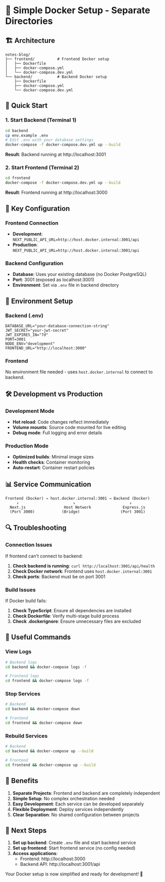 # 🐳 Simple Docker Setup - Separate Directories

## 🏗️ **Architecture**

```
notes-blog/
├── frontend/          # Frontend Docker setup
│   ├── Dockerfile
│   ├── docker-compose.yml
│   └── docker-compose.dev.yml
└── backend/           # Backend Docker setup
    ├── Dockerfile
    ├── docker-compose.yml
    └── docker-compose.dev.yml
```

## 🚀 **Quick Start**

### **1. Start Backend (Terminal 1)**

```bash
cd backend
cp env.example .env
# Edit .env with your database settings
docker-compose -f docker-compose.dev.yml up --build
```

**Result**: Backend running at http://localhost:3001

### **2. Start Frontend (Terminal 2)**

```bash
cd frontend
docker-compose -f docker-compose.dev.yml up --build
```

**Result**: Frontend running at http://localhost:3000

## 🔧 **Key Configuration**

### **Frontend Connection**

- **Development**: `NEXT_PUBLIC_API_URL=http://host.docker.internal:3001/api`
- **Production**: `NEXT_PUBLIC_API_URL=http://host.docker.internal:3001/api`

### **Backend Configuration**

- **Database**: Uses your existing database (no Docker PostgreSQL)
- **Port**: 3001 (exposed as localhost:3001)
- **Environment**: Set via `.env` file in backend directory

## 📝 **Environment Setup**

### **Backend (.env)**

```env
DATABASE_URL="your-database-connection-string"
JWT_SECRET="your-jwt-secret"
JWT_EXPIRES_IN="7d"
PORT=3001
NODE_ENV="development"
FRONTEND_URL="http://localhost:3000"
```

### **Frontend**

No environment file needed - uses `host.docker.internal` to connect to backend.

## 🛠️ **Development vs Production**

### **Development Mode**

- **Hot reload**: Code changes reflect immediately
- **Volume mounts**: Source code mounted for live editing
- **Debug mode**: Full logging and error details

### **Production Mode**

- **Optimized builds**: Minimal image sizes
- **Health checks**: Container monitoring
- **Auto-restart**: Container restart policies

## 📊 **Service Communication**

```
Frontend (Docker) → host.docker.internal:3001 → Backend (Docker)
     ↓                        ↓                        ↓
  Next.js                 Host Network              Express.js
  (Port 3000)            (Bridge)                  (Port 3001)
```

## 🔍 **Troubleshooting**

### **Connection Issues**

If frontend can't connect to backend:

1. **Check backend is running**: `curl http://localhost:3001/api/health`
2. **Check Docker network**: Frontend uses `host.docker.internal:3001`
3. **Check ports**: Backend must be on port 3001

### **Build Issues**

If Docker build fails:

1. **Check TypeScript**: Ensure all dependencies are installed
2. **Check Dockerfile**: Verify multi-stage build process
3. **Check .dockerignore**: Ensure unnecessary files are excluded

## 📝 **Useful Commands**

### **View Logs**

```bash
# Backend logs
cd backend && docker-compose logs -f

# Frontend logs
cd frontend && docker-compose logs -f
```

### **Stop Services**

```bash
# Backend
cd backend && docker-compose down

# Frontend
cd frontend && docker-compose down
```

### **Rebuild Services**

```bash
# Backend
cd backend && docker-compose up --build

# Frontend
cd frontend && docker-compose up --build
```

## 🎯 **Benefits**

1. **Separate Projects**: Frontend and backend are completely independent
2. **Simple Setup**: No complex orchestration needed
3. **Easy Development**: Each service can be developed separately
4. **Flexible Deployment**: Deploy services independently
5. **Clear Separation**: No shared configuration between projects

## 🚀 **Next Steps**

1. **Set up backend**: Create `.env` file and start backend service
2. **Set up frontend**: Start frontend service (no config needed)
3. **Access applications**:
   - Frontend: http://localhost:3000
   - Backend API: http://localhost:3001/api

Your Docker setup is now simplified and ready for development! 🎉

